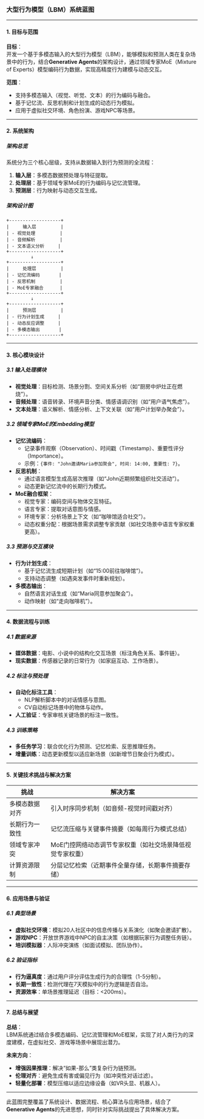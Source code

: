 ### **大型行为模型（LBM）系统蓝图**

---

#### **1. 目标与范围**

**目标**：  
开发一个基于多模态输入的大型行为模型（LBM），能够模拟和预测人类在复杂场景中的行为，结合**Generative Agents**的架构设计，通过领域专家MoE（Mixture of Experts）模型编码行为数据，实现高精度行为建模与动态交互。

**范围**：  
- 支持多模态输入（视觉、听觉、文本）的行为编码与融合。  
- 基于记忆流、反思机制和计划生成的动态行为模拟。  
- 应用于虚拟社交环境、角色扮演、游戏NPC等场景。  

---

#### **2. 系统架构**

##### **架构总览**  
系统分为三个核心层级，支持从数据输入到行为预测的全流程：  
1. **输入层**：多模态数据预处理与特征提取。  
2. **处理层**：基于领域专家MoE的行为编码与记忆流管理。  
3. **预测层**：行为映射与动态交互生成。  

##### **架构设计图**  
```
+-------------------+  
|     输入层         |  
| - 视觉处理         |  
| - 音频解析         |  
| - 文本语义分析     |  
+-------------------+  
         ↓  
+-------------------+  
|     处理层         |  
| - 记忆流编码       |  
| - 反思机制         |  
| - MoE专家融合      |  
+-------------------+  
         ↓  
+-------------------+  
|     预测层         |  
| - 行为计划生成     |  
| - 动态反应调整     |  
| - 多模态输出       |  
+-------------------+  
```

---

#### **3. 核心模块设计**

##### **3.1 输入处理模块**  
- **视觉处理**：目标检测、场景分割、空间关系分析（如“厨房中炉灶正在燃烧”）。  
- **音频处理**：语音转录、环境声音分类、情感语调识别（如“用户语气焦虑”）。  
- **文本处理**：语义解析、情感分析、上下文关联（如“用户计划举办聚会”）。  

##### **3.2 领域专家MoE的Embedding模型**  
- **记忆流编码**：  
  - 记录事件观察（Observation）、时间戳（Timestamp）、重要性评分（Importance）。  
  - 示例：`{事件: "John邀请Maria参加聚会", 时间: 14:00, 重要性: 7}`。  
- **反思机制**：  
  - 通过语言模型生成高层次推理（如“John近期频繁组织社交活动”）。  
  - 动态更新记忆流中的长期行为模式。  
- **MoE融合框架**：  
  - 视觉专家：编码空间与物体交互特征。  
  - 语言专家：提取对话意图与情感。  
  - 环境专家：分析场景上下文（如“咖啡馆适合社交”）。  
  - 动态权重分配：根据场景需求调整专家贡献（如社交场景中语言专家权重更高）。  

##### **3.3 预测与交互模块**  
- **行为计划生成**：  
  - 基于记忆流生成短期计划（如“15:00前往咖啡馆”）。  
  - 支持动态调整（如遇突发事件时重新规划）。  
- **多模态输出**：  
  - 自然语言对话生成（如“Maria同意参加聚会”）。  
  - 动作映射（如“走向咖啡机”）。  

---

#### **4. 数据流程与训练**

##### **4.1 数据来源**  
- **媒体数据**：电影、小说中的结构化交互场景（标注角色关系、事件链）。  
- **现实数据**：传感器记录的日常行为（如家庭互动、工作场景）。  

##### **4.2 标注与预处理**  
- **自动化标注工具**：  
  - NLP解析脚本中的对话情感与意图。  
  - CV自动标记场景中的物体与动作。  
- **人工验证**：专家审核关键场景的标注一致性。  

##### **4.3 训练策略**  
- **多任务学习**：联合优化行为预测、记忆检索、反思推理任务。  
- **增量训练**：动态更新模型以适应新场景（如新增节日聚会行为模式）。  

---

#### **5. 关键技术挑战与解决方案**

| **挑战**                | **解决方案**                                                                 |
|-------------------------|-----------------------------------------------------------------------------|
| 多模态数据对齐           | 引入时序同步机制（如音频-视觉时间戳对齐）                                       |
| 长期行为一致性           | 记忆流压缩与关键事件摘要（如每周行为模式总结）                                   |
| 领域专家冲突             | MoE门控网络动态调节专家权重（如社交场景降低视觉专家权重）                          |
| 计算资源限制             | 分层记忆检索（近期事件全量存储，长期事件摘要存储）                                |

---

#### **6. 应用场景与验证**

##### **6.1 典型场景**  
- **虚拟社交环境**：模拟20人社区中的信息传播与关系演化（如聚会邀请扩散）。  
- **游戏NPC**：开放世界游戏中NPC的自主决策（如根据玩家行为调整任务链）。  
- **培训模拟器**：人际冲突演练（如面试模拟、团队协作）。  

##### **6.2 验证指标**  
- **行为逼真度**：通过用户评分评估生成行为的合理性（1-5分制）。  
- **长期一致性**：检测代理在7天模拟中的行为逻辑是否自洽。  
- **资源效率**：单场景推理延迟（目标：<200ms）。  

---

#### **7. 总结与展望**

**总结**：  
LBM系统通过结合多模态编码、记忆流管理和MoE框架，实现了对人类行为的深度建模，在虚拟社交、游戏等场景中展现出潜力。

**未来方向**：  
- **增强因果推理**：解决“如果-那么”类复杂行为链预测。  
- **伦理对齐**：避免生成有害或偏见行为（如冲突性对话过滤）。  
- **轻量化部署**：模型压缩以适应边缘设备（如VR头显、机器人）。  

--- 

此蓝图完整覆盖了系统设计、数据流程、核心算法与应用场景，结合了**Generative Agents**的先进思想，同时针对实际挑战提出了具体解决方案。
